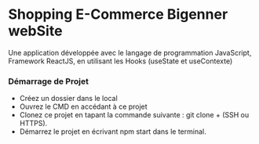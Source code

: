 # Shopping E-Commerce Bigenner webSite

Une application développée avec le langage de programmation JavaScript, Framework ReactJS, en utilisant les Hooks (useState et useContexte)

### Démarrage de Projet 
- Créez un dossier dans le local
- Ouvrez le CMD en accédant à ce projet
- Clonez ce projet en tapant la commande suivante : git clone + (SSH ou HTTPS). 
- Démarrez le projet en écrivant npm start dans le terminal.



